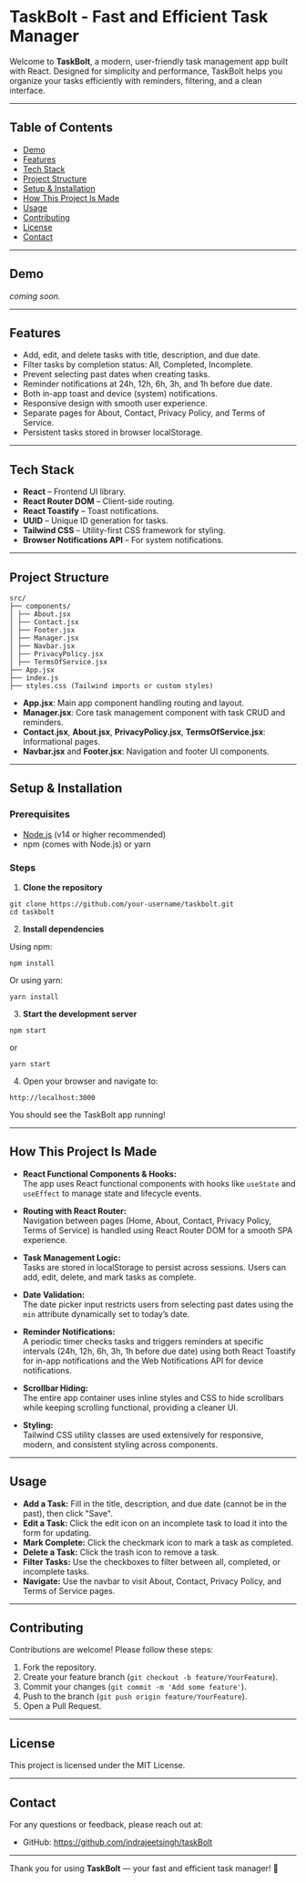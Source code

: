 # TaskBolt - Fast and Efficient Task Manager

Welcome to **TaskBolt**, a modern, user-friendly task management app built with React. Designed for simplicity and performance, TaskBolt helps you organize your tasks efficiently with reminders, filtering, and a clean interface.

---

## Table of Contents

- [Demo](#demo)
- [Features](#features)
- [Tech Stack](#tech-stack)
- [Project Structure](#project-structure)
- [Setup & Installation](#setup--installation)
- [How This Project Is Made](#how-this-project-is-made)
- [Usage](#usage)
- [Contributing](#contributing)
- [License](#license)
- [Contact](#contact)

---

## Demo

*coming soon.*

---

## Features

- Add, edit, and delete tasks with title, description, and due date.
- Filter tasks by completion status: All, Completed, Incomplete.
- Prevent selecting past dates when creating tasks.
- Reminder notifications at 24h, 12h, 6h, 3h, and 1h before due date.
- Both in-app toast and device (system) notifications.
- Responsive design with smooth user experience.
- Separate pages for About, Contact, Privacy Policy, and Terms of Service.
- Persistent tasks stored in browser localStorage.

---

## Tech Stack

- **React** – Frontend UI library.
- **React Router DOM** – Client-side routing.
- **React Toastify** – Toast notifications.
- **UUID** – Unique ID generation for tasks.
- **Tailwind CSS** – Utility-first CSS framework for styling.
- **Browser Notifications API** – For system notifications.

---

## Project Structure
```
src/
├── components/
│ ├── About.jsx
│ ├── Contact.jsx
│ ├── Footer.jsx
│ ├── Manager.jsx
│ ├── Navbar.jsx
│ ├── PrivacyPolicy.jsx
│ ├── TermsOfService.jsx
├── App.jsx
├── index.js
├── styles.css (Tailwind imports or custom styles)
```

- **App.jsx**: Main app component handling routing and layout.
- **Manager.jsx**: Core task management component with task CRUD and reminders.
- **Contact.jsx**, **About.jsx**, **PrivacyPolicy.jsx**, **TermsOfService.jsx**: Informational pages.
- **Navbar.jsx** and **Footer.jsx**: Navigation and footer UI components.

---

## Setup & Installation

### Prerequisites

- [Node.js](https://nodejs.org/) (v14 or higher recommended)
- npm (comes with Node.js) or yarn

### Steps

1. **Clone the repository**
```
git clone https://github.com/your-username/taskbolt.git
cd taskbolt
```

2. **Install dependencies**

Using npm:
```
npm install
```

Or using yarn:
```
yarn install
```

3. **Start the development server**
```
npm start
```

or
```
yarn start
```

4. Open your browser and navigate to:
```
http://localhost:3000
```

You should see the TaskBolt app running!

---

## How This Project Is Made

- **React Functional Components & Hooks:**  
  The app uses React functional components with hooks like `useState` and `useEffect` to manage state and lifecycle events.

- **Routing with React Router:**  
  Navigation between pages (Home, About, Contact, Privacy Policy, Terms of Service) is handled using React Router DOM for a smooth SPA experience.

- **Task Management Logic:**  
  Tasks are stored in localStorage to persist across sessions. Users can add, edit, delete, and mark tasks as complete.

- **Date Validation:**  
  The date picker input restricts users from selecting past dates using the `min` attribute dynamically set to today’s date.

- **Reminder Notifications:**  
  A periodic timer checks tasks and triggers reminders at specific intervals (24h, 12h, 6h, 3h, 1h before due date) using both React Toastify for in-app notifications and the Web Notifications API for device notifications.

- **Scrollbar Hiding:**  
  The entire app container uses inline styles and CSS to hide scrollbars while keeping scrolling functional, providing a cleaner UI.

- **Styling:**  
  Tailwind CSS utility classes are used extensively for responsive, modern, and consistent styling across components.

---

## Usage

- **Add a Task:** Fill in the title, description, and due date (cannot be in the past), then click "Save".
- **Edit a Task:** Click the edit icon on an incomplete task to load it into the form for updating.
- **Mark Complete:** Click the checkmark icon to mark a task as completed.
- **Delete a Task:** Click the trash icon to remove a task.
- **Filter Tasks:** Use the checkboxes to filter between all, completed, or incomplete tasks.
- **Navigate:** Use the navbar to visit About, Contact, Privacy Policy, and Terms of Service pages.

---

## Contributing

Contributions are welcome! Please follow these steps:

1. Fork the repository.
2. Create your feature branch (`git checkout -b feature/YourFeature`).
3. Commit your changes (`git commit -m 'Add some feature'`).
4. Push to the branch (`git push origin feature/YourFeature`).
5. Open a Pull Request.

---

## License

This project is licensed under the MIT License.

---

## Contact

For any questions or feedback, please reach out at:

- GitHub: https://github.com/indrajeetsingh/taskBolt

---

Thank you for using **TaskBolt** — your fast and efficient task manager! 🚀
